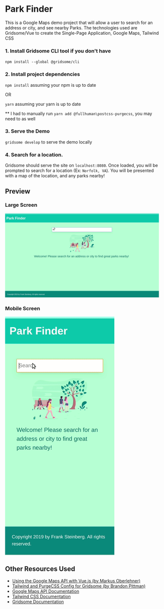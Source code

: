 # Park Finder

This is a Google Maps demo project that will allow a user to search for an address or city, and see nearby Parks. The technologies used are Gridsome/Vue to create the Single-Page Application, Google Maps, Tailwind CSS

### 1. Install Gridsome CLI tool if you don't have

`npm install --global @gridsome/cli`

### 2. Install project dependencies

`npm install` assuming your npm is up to date

OR

`yarn` assuming your yarn is up to date

** I had to manually run `yarn add @fullhuman\postcss-purgecss`, you may need to as well

### 3. Serve the Demo

`gridsome develop` to serve the demo locally

### 4. Search for a location.

Gridsome should serve the site on `localhost:8080`. Once loaded, you will be prompted to search for a location (Ex: `Norfolk, VA`). You will be presented with a map of the location, and any parks nearby!

## Preview

### Large Screen

![](src/assets/img/preview-large-screen.gif)

### Mobile Screen

![](src/assets/img/preview-mobile-screen.gif)

## Other Resources Used

* [Using the Google Maps API with Vue.js (by Markus Oberlehner)](https://markus.oberlehner.net/blog/using-the-google-maps-api-with-vue/)
* [Tailwind and PurgeCSS Config for Gridsome (by Brandon Pittman)](https://www.brandonpittman.net/tailwind-purge-config/)
* [Google Maps API Documentation](https://developers.google.com/maps/documentation/)
* [Tailwind CSS Documentation](https://tailwindcss.com/docs/)
* [Gridsome Documentation](https://gridsome.org/docs/)